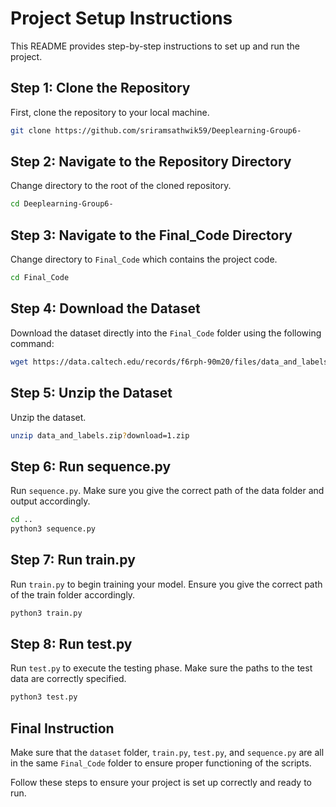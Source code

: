 # Project Setup Instructions

This README provides step-by-step instructions to set up and run the project.

## Step 1: Clone the Repository
First, clone the repository to your local machine.

```bash
git clone https://github.com/sriramsathwik59/Deeplearning-Group6-
```

## Step 2: Navigate to the Repository Directory
Change directory to the root of the cloned repository.

```bash
cd Deeplearning-Group6-
```

## Step 3: Navigate to the Final_Code Directory
Change directory to `Final_Code` which contains the project code.

```bash
cd Final_Code
```

## Step 4: Download the Dataset
Download the dataset directly into the `Final_Code` folder using the following command:

```bash
wget https://data.caltech.edu/records/f6rph-90m20/files/data_and_labels.zip?download=1 -O data_and_labels.zip
```

## Step 5: Unzip the Dataset
Unzip the dataset.

```bash
unzip data_and_labels.zip?download=1.zip
```

## Step 6: Run sequence.py
Run `sequence.py`. Make sure you give the correct path of the data folder and output accordingly.

```bash
cd ..
python3 sequence.py
```

## Step 7: Run train.py
Run `train.py` to begin training your model. Ensure you give the correct path of the train folder accordingly.

```bash
python3 train.py
```

## Step 8: Run test.py
Run `test.py` to execute the testing phase. Make sure the paths to the test data are correctly specified.

```bash
python3 test.py
```
## Final Instruction
Make sure that the `dataset` folder, `train.py`, `test.py`, and `sequence.py` are all in the same `Final_Code` folder to ensure proper functioning of the scripts.

Follow these steps to ensure your project is set up correctly and ready to run.
